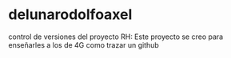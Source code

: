 # delunarodolfoaxel
control de versiones del proyecto RH:
Este proyecto se creo para enseñarles a los de 4G como trazar un github
